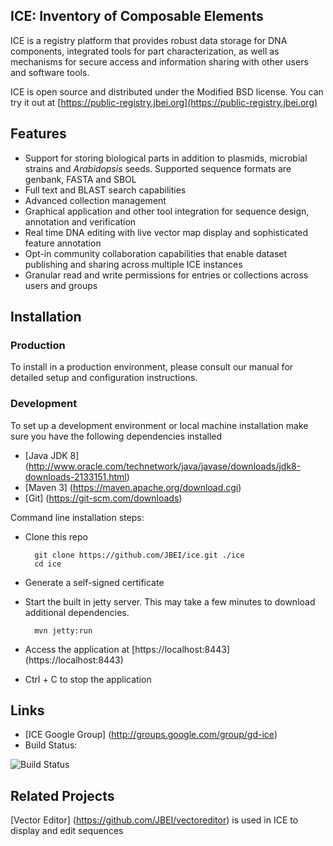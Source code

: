 ## ICE: Inventory of Composable Elements
ICE is a registry platform that provides robust data storage for DNA components, integrated tools for part characterization, as well as mechanisms for secure access and information sharing with other users and software tools.

ICE is open source and distributed under the Modified BSD license. You can try it out at [https://public-registry.jbei.org](https://public-registry.jbei.org)

## Features
* Support for storing biological parts in addition to plasmids, microbial strains and *Arabidopsis* seeds. Supported sequence formats are genbank, FASTA and SBOL
* Full text and BLAST search capabilities
* Advanced collection management
* Graphical application and other tool integration for sequence design, annotation and verification
* Real time DNA editing with live vector map display and sophisticated feature annotation
* Opt-in community collaboration capabilities that enable dataset publishing and sharing across multiple ICE instances
* Granular read and write permissions for entries or collections across users and groups 

## Installation
### Production
To install in a production environment, please consult our manual for detailed setup and configuration instructions.

### Development
To set up a development environment or local machine installation make sure you have the following dependencies installed

* [Java JDK 8] (http://www.oracle.com/technetwork/java/javase/downloads/jdk8-downloads-2133151.html)
* [Maven 3] (https://maven.apache.org/download.cgi)
* [Git] (https://git-scm.com/downloads) 

Command line installation steps:

* Clone this repo
     
        git clone https://github.com/JBEI/ice.git ./ice
        cd ice

* Generate a self-signed certificate

* Start the built in jetty server. This may take a few minutes to download additional dependencies.
        
        mvn jetty:run

* Access the application at [https://localhost:8443] (https://localhost:8443)

* Ctrl + C to stop the application


## Links
* [ICE Google Group] (http://groups.google.com/group/gd-ice)
* Build Status: 

![Build Status](https://travis-ci.org/JBEI/ice.svg?branch=dev)

## Related Projects
[Vector Editor] (https://github.com/JBEI/vectoreditor) is used in ICE to display and edit sequences